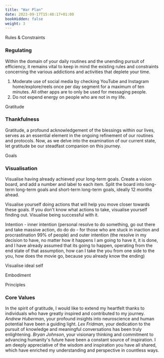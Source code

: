 ```yaml
---
title: "War Plan"
date: 2023-09-17T15:48:17+01:00
bookHidden: false
weight: 3
---
```


<n2>Rules & Constraints</n2>
### Regulating

Within the domain of your daily routines and the unending pursuit of efficiency, it remains vital to keep in mind the existing rules and constraints concerning the various addictions and activities that deplete your time.

1. Moderate use of social media by checking YouTube and Instagram home/explore/reels once per day segment for a maximum of ten minutes. All other apps are to only be used for messaging people.
2. Do not expend energy on people who are not in my life.

<n2>Gratitude</n2>
### Thankfulness

Gratitude, a profound acknowledgement of the blessings within our lives, serves as an essential element in the ongoing refinement of our routines and protocols. Now, as we delve into the examination of our current state, let gratitude be our steadfast companion on this journey.

<n2>Goals</n2>
### Visualisation

Visualise having already achieved your long-term goals. Create a vision board, and add a number and label to each item. Split the board into long-term long-term goals and short-term long-term goals, ideally 12 months ahead.

Visualise yourself doing actions that will help you move closer towards these goals. If you don't know what actions to take, visualise yourself finding out. Visualise being successful with it.

Intention - inner intention (personal resolve to do something, go out there and take massive action, do do do - for those who are stuck in inaction and procrastination 99% of people) and outer intention (the resolve in my decision to have, no matter how it happens I am going to have it, it is done, and I have already assumed that its going to happen, operating from the end state of that assumption, how can I take the you from one side to the you, how does the movie go, because you already know the ending)

Visualise ideal self

Embodiment

<n2>Principles</n2>
### Core Values

In the spirit of gratitude, I would like to extend my heartfelt thanks to individuals who have greatly inspired and contributed to my journey. *Andrew Huberman*, your profound insights into neuroscience and human potential have been a guiding light. *Lex Fridman*, your dedication to the pursuit of knowledge and meaningful conversations has been truly enlightening. *Bryan Johnson*, your visionary thinking and commitment to advancing humanity's future have been a constant source of inspiration. I am deeply appreciative of the wisdom and inspiration you have all shared, which have enriched my understanding and perspective in countless ways.


